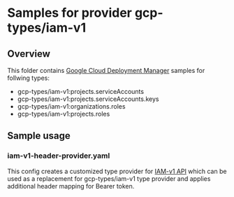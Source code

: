 # Samples for provider gcp-types/iam-v1

## Overview

This folder contains [Google Cloud Deployment
Manager](https://cloud.google.com/deployment-manager/overview) samples for follwing types:

* gcp-types/iam-v1:projects.serviceAccounts
* gcp-types/iam-v1:projects.serviceAccounts.keys
* gcp-types/iam-v1:organizations.roles
* gcp-types/iam-v1:projects.roles

## Sample usage

### iam-v1-header-provider.yaml
This config creates a customized type provider for [IAM-v1 API](https://iam.googleapis.com/$discovery/rest?version=v1) which
can be used as a replacement for gcp-types/iam-v1 type provider and applies additional header mapping for Bearer token.
